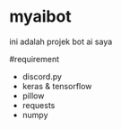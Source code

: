 # myaibot
ini adalah projek bot ai saya

#requirement
* discord.py
* keras & tensorflow
* pillow
* requests
* numpy
